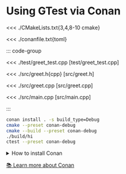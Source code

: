 # Using GTest via Conan

<<< ./CMakeLists.txt{3,4,8-10 cmake}

<<< ./conanfile.txt{toml}

::: code-group

<<< ./test/greet_test.cpp [test/greet_test.cpp]

<<< ./src/greet.h{cpp} [src/greet.h]

<<< ./src/greet.cpp [src/greet.cpp]

<<< ./src/main.cpp [src/main.cpp]

:::

```sh
conan install . -s build_type=Debug
cmake --preset conan-debug
cmake --build --preset conan-debug
./build/hi
ctest --preset conan-debug
```

<details><summary>How to install Conan</summary>

```sh
pip install conan
```

</details>

[📚 Learn more about Conan](https://docs.conan.io/en/latest/getting_started.html)
